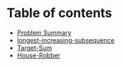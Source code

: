 # Table of contents

* [Problem Summary](README.md)
* [longest-increasing-subsequence](longest-increasing-subsequence.md)
* [Target-Sum](target-sum.md)
* [House-Robber](house-robber.md)
